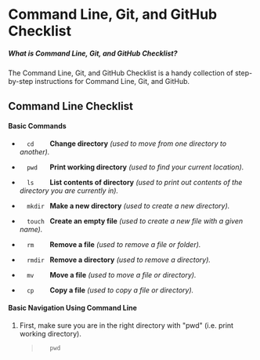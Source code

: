 # Command Line, Git, and GitHub Checklist

##### What is Command Line, Git, and GitHub Checklist?
The Command Line, Git, and GitHub Checklist is a handy collection of step-by-step instructions for Command Line, Git, and GitHub.



## Command Line Checklist

#### Basic Commands
* ```   cd     ``` **Change directory** *(used to move from one directory to another).*

* ```   pwd    ``` **Print working directory** *(used to find your current location).*

* ```   ls     ``` **List contents of directory** *(used to print out contents of the directory you are currently in).*

* ```   mkdir  ``` **Make a new directory** *(used to create a new directory).*

* ```   touch  ``` **Create an empty file** *(used to create a new file with a given name).*

* ```   rm     ``` **Remove a file** *(used to remove a file or folder).*

* ```   rmdir  ``` **Remove a directory** *(used to remove a directory).*

* ```   mv     ``` **Move a file** *(used to move a file or directory).*

* ```   cp     ``` **Copy a file** *(used to copy a file or directory).*

#### Basic Navigation Using Command Line

1. First, make sure you are in the right directory with "pwd" (i.e. print working directory).
   > ```    pwd   ```
